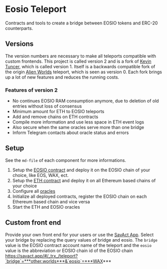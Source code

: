 # Eosio Teleport

Contracts and tools to create a bridge between EOSIO tokens and ERC-20 counterparts.

## Versions
The version numbers are necessary to make all teleports compatible with custom frontends.
This project is called version 2 and is a fork of [Kevin Tuncer](https://github.com/KevinTuncer/alienteleport), which is called version 1.
Itself is a backwards compatible fork of the origin [Alien Worlds](https://github.com/Alien-Worlds/alienteleport) teleport, which is seen as version 0. Each fork brings up a lot of new features and reduces the running costs.

### Features of version 2
- No continues EOSIO RAM consumption anymore, due to deletion of old entries without loss of consensus
- Minimum amount for ETH to EOSIO teleports
- Add and remove chains on ETH contracts
- Compile more information and use less space in ETH event logs
- Also secure when the same oracles serve more than one bridge
- Inform Telegram contacts about oracle status and errors

## Setup
See the `md-file` of each component for more informations.
1. Setup the [EOSIO contract](./contracts/teleporteos/README.md) and deploy it on the EOSIO chain of your choice, like EOS, WAX, ect.
2. Setup the [ETH contract](./contracts/teleporteth/README.md) and deploy it on all Ethereum based chains of your choice
3. Configure all [oracles](./oracles/README.md)
4. Initialize all deployed contracts, register the EOSIO chain on each Ethereum based chain and vice versa
5. Start the ETH and EOSIO oracles   

## Custom front end
Provide your own front end for your users or use the [SavAct App](https://savact.app/#/_trx_/teleport). Select your bridge by replacing the query values of bridge and eosio. The `bridge` value is the EOSIO contract account name of the teleport and the `eosio` value is the abbreviation or EOSIO chain id of the EOSIO chain
https://savact.app/#/_trx_/teleport?`bridge`=***other.worlds***&`eosio`=***WAX***